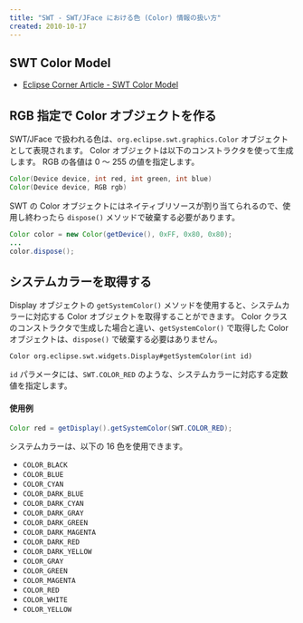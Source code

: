 ```yaml
---
title: "SWT - SWT/JFace における色 (Color) 情報の扱い方"
created: 2010-10-17
---
```


SWT Color Model
----

- [Eclipse Corner Article - SWT Color Model](http://www.eclipse.org/articles/Article-SWT-Color-Model/swt-color-model.htm)


RGB 指定で Color オブジェクトを作る
----

SWT/JFace で扱われる色は、`org.eclipse.swt.graphics.Color` オブジェクトとして表現されます。
Color オブジェクトは以下のコンストラクタを使って生成します。
RGB の各値は 0 ～ 255 の値を指定します。

~~~ java
Color(Device device, int red, int green, int blue)
Color(Device device, RGB rgb)
~~~

SWT の Color オブジェクトにはネイティブリソースが割り当てられるので、使用し終わったら `dispose()` メソッドで破棄する必要があります。

~~~ java
Color color = new Color(getDevice(), 0xFF, 0x80, 0x80);
...
color.dispose();
~~~


システムカラーを取得する
----

Display オブジェクトの `getSystemColor()` メソッドを使用すると、システムカラーに対応する Color オブジェクトを取得することができます。
Color クラスのコンストラクタで生成した場合と違い、`getSystemColor()` で取得した Color オブジェクトは、`dispose()` で破棄する必要はありません。

~~~
Color org.eclipse.swt.widgets.Display#getSystemColor(int id)
~~~

`id` パラメータには、`SWT.COLOR_RED` のような、システムカラーに対応する定数値を指定します。

#### 使用例

~~~ java
Color red = getDisplay().getSystemColor(SWT.COLOR_RED);
~~~

システムカラーは、以下の 16 色を使用できます。

- `COLOR_BLACK`
- `COLOR_BLUE`
- `COLOR_CYAN`
- `COLOR_DARK_BLUE`
- `COLOR_DARK_CYAN`
- `COLOR_DARK_GRAY`
- `COLOR_DARK_GREEN`
- `COLOR_DARK_MAGENTA`
- `COLOR_DARK_RED`
- `COLOR_DARK_YELLOW`
- `COLOR_GRAY`
- `COLOR_GREEN`
- `COLOR_MAGENTA`
- `COLOR_RED`
- `COLOR_WHITE`
- `COLOR_YELLOW`

